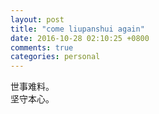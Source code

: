 ```yaml
---
layout: post
title: "come liupanshui again"
date: 2016-10-28 02:10:25 +0800
comments: true
categories: personal
---
```

世事难料。  
坚守本心。
